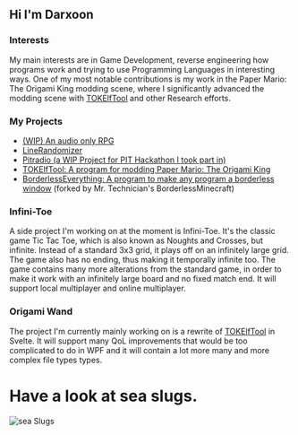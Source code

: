 ## Hi I'm Darxoon

### Interests

My main interests are in Game Development, reverse engineering how programs work and trying to use Programming Languages in interesting ways. One of my most notable contributions is my work in the Paper Mario: The Origami King modding scene, where I significantly advanced the modding scene with [TOKElfTool](https://github.com/Darxoon/TOKElfTool) and other Research efforts.

### My Projects

* [(WIP) An audio only RPG](https://github.com/Darxoon/AudioStory)
* [LineRandomizer](https://github.com/Darxoon/LineRandomizer)
* [Pitradio (a WIP Project for PIT Hackathon I took part in)](https://github.com/lukaslangrock/pitradio)
* [TOKElfTool: A program for modding Paper Mario: The Origami King](https://github.com/Darxoon/TOKElfTool)
* [BorderlessEverything: A program to make any program a borderless window](https://github.com/Darxoon/BorderlessEverything) (forked by Mr. Technician's BorderlessMinecraft)

### Infini-Toe
A side project I'm working on at the moment is Infini-Toe. It's the classic game Tic Tac Toe, which is also known as Noughts and Crosses, but infinite. Instead of a standard 3x3 grid, it plays off on an infinitely large grid. The game also has no ending, thus making it temporally infinite too. The game contains many more alterations from the standard game, in order to make it work with an infinitely large board and no fixed match end. It will support local multiplayer and online multiplayer.

### Origami Wand
The project I'm currently mainly working on is a rewrite of [TOKElfTool](https://github.com/Darxoon/TOKElfTool) in Svelte. It will support many QoL improvements that would be too complicated to do in WPF and it will contain a lot more many and more complex file types types.

# Have a look at sea slugs.

![sea Slugs](https://user-images.githubusercontent.com/38355282/147760438-460fde9a-0ff2-4860-a798-16d19ae9ed2e.png)


<!--
**Darxoon/Darxoon** is a ✨ _special_ ✨ repository because its `README.md` (this file) appears on your GitHub profile.

Here are some ideas to get you started:

- 🔭 I’m currently working on ...
- 🌱 I’m currently learning ...
- 👯 I’m looking to collaborate on ...
- 🤔 I’m looking for help with ...
- 💬 Ask me about ...
- 📫 How to reach me: ...
- 😄 Pronouns: ...
- ⚡ Fun fact: ...
-->
